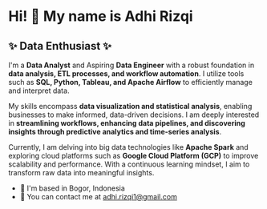 # Hi! 👋 My name is Adhi Rizqi

##  ✨ Data Enthusiast ✨ 
I'm a **Data Analyst** and Aspiring **Data Engineer** with a robust foundation in **data analysis, ETL processes, and workflow automation**. I utilize tools such as **SQL, Python, Tableau, and Apache Airflow** to efficiently manage and interpret data.

My skills encompass **data visualization and statistical analysis**, enabling businesses to make informed, data-driven decisions. I am deeply interested in **streamlining workflows, enhancing data pipelines, and discovering insights through predictive analytics and time-series analysis**.

Currently, I am delving into big data technologies like **Apache Spark** and exploring cloud platforms such as **Google Cloud Platform (GCP)** to improve scalability and performance. With a continuous learning mindset, I aim to transform raw data into meaningful insights.

- 📍 I'm based in Bogor, Indonesia
- 📩 You can contact me at adhi.rizqi1@gmail.com
